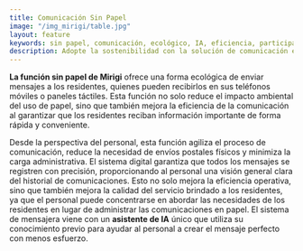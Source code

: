 ```yaml
---
title: Comunicación Sin Papel
image: "/img_mirigi/table.jpg"
layout: feature
keywords: sin papel, comunicación, ecológico, IA, eficiencia, participación del residente
description: Adopte la sostenibilidad con la solución de comunicación ecológica de Mirigi, impulsada por IA.
---
```


**La función sin papel de Mirigi** ofrece una forma ecológica de enviar mensajes a los residentes, quienes pueden recibirlos en sus teléfonos móviles o paneles táctiles. Esta función no solo reduce el impacto ambiental del uso de papel, sino que también mejora la eficiencia de la comunicación al garantizar que los residentes reciban información importante de forma rápida y conveniente.

Desde la perspectiva del personal, esta función agiliza el proceso de comunicación, reduce la necesidad de envíos postales físicos y minimiza la carga administrativa. El sistema digital garantiza que todos los mensajes se registren con precisión, proporcionando al personal una visión general clara del historial de comunicaciones. Esto no solo mejora la eficiencia operativa, sino que también mejora la calidad del servicio brindado a los residentes, ya que el personal puede concentrarse en abordar las necesidades de los residentes en lugar de administrar las comunicaciones en papel. El sistema de mensajera viene con un **asistente de IA** único que utiliza su conocimiento previo para ayudar al personal a crear el mensaje perfecto con menos esfuerzo.

